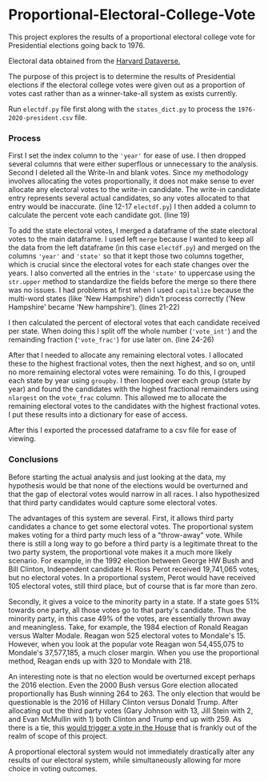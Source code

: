 # Proportional-Electoral-College-Vote
This project explores the results of a proportional electoral college vote for Presidential elections going back to 1976.

Electoral data obtained from the [Harvard Dataverse.](https://dataverse.harvard.edu/dataset.xhtml?persistentId=doi:10.7910/DVN/42MVDX)

The purpose of this project is to determine the results of Presidential elections if the electoral college votes were given out as a proportion of votes cast rather than as a winner-take-all system as exists currently.

Run ```electdf.py``` file first along with the ```states_dict.py``` to process the ```1976-2020-president.csv``` file. 

### Process

First I set the index column to the ```'year'``` for ease of use. I then dropped several columns that were either superflous or unnecessary to the analysis. 
Second I deleted all the Write-In and blank votes. Since my methodology involves allocating the votes proportionally, it does not make sense to ever allocate any electoral votes to the write-in candidate. The write-in candidate entry represents several actual candidates, so any votes allocated to that entry would be inaccurate. (line 12-17 ```electdf.py```)
I then added a column to calculate the percent vote each candidate got. (line 19)

To add the state electoral votes, I merged a dataframe of the state electoral votes to the main dataframe. I used left ```merge``` because I wanted to keep all the data from the left dataframe (in this case ```electdf.py```) and merged on the columns ```'year'``` and ```'state'``` so that it kept those two columns together, which is crucial since the electoral votes for each state changes over the years. I also converted all the entries in the ```'state'``` to uppercase using the ```str.upper``` method to standardize the fields before the merge so there there was no issues. I had problems at first when I used ```capitalize``` because the multi-word states (like 'New Hampshire') didn't process correctly ('New Hampshire' became 'New hampshire'). (lines 21-22)

I then calculated the percent of electoral votes that each candidate received per state. When doing this I split off the whole number (```'vote_int'```) and the remainding fraction (```'vote_frac'```) for use later on. (line 24-26)

After that I needed to allocate any remaining electoral votes. I allocated these to the highest fractional votes, then the next highest, and so on, until no more remaining electoral votes were remaining. To do this, I grouped each state by year using ```groupby```. I then looped over each group (state by year) and found the candidates with the highest fractional remainders using ```nlargest``` on the ```vote_frac``` column. This allowed me to allocate the remaining electoral votes to the candidates with the highest fractional votes. I put these results into a dictionary for ease of access.

After this I exported the processed dataframe to a csv file for ease of viewing.

### Conclusions

Before starting the actual analysis and just looking at the data, my hypothesis would be that none of the elections would be overturned and that the gap of electoral votes would narrow in all races. I also hypothesized that third party candidates would capture some electoral votes. 

The advantages of this system are several. First, it allows third party candidates a chance to get some electoral votes. The proportional system makes voting for a third party much less of a "throw-away" vote. While there is still a long way to go before a third party is a legitimate threat to the two party system, the proportional vote makes it a much more likely scenario. For example, in the 1992 election between George HW Bush and Bill Clinton, Independent candidate H. Ross Perot received 19,741,065 votes, but no electoral votes. In a proportional system, Perot would have received 105 electoral votes, still third place, but of course that is far more than zero. 

Secondly, it gives a voice to the minority party in a state. If a state goes 51% towards one party, all those votes go to that party's candidate. Thus the minority party, in this case 49% of the votes, are essentially thrown away and meaningless. Take, for example, the 1984 election of Ronald Reagan versus Walter Modale. Reagan won 525 electoral votes to Mondale's 15. However, when you look at the popular vote Reagan won 54,455,075 to Mondale's 37,577,185, a much closer margin. When you use the proportional method, Reagan ends up with 320 to Mondale with 218. 

An interesting note is that no election would be overturned except perhaps the 2016 election. Even the 2000 Bush versus Gore election allocated proportionally has Bush winning 264 to 263. The only election that would be questionable is the 2016 of Hillary Clinton versus Donald Trump. After allocating out the third party votes (Gary Johnson with 13, Jill Stein with 2, and Evan McMullin with 1) both Clinton and Trump end up with 259. As there is a tie, this [would trigger a vote in the House](https://www.thoughtco.com/when-presidential-election-is-a-tie-3322063) that is frankly out of the realm of scope of this project. 

A proportional electoral system would not immediately drastically alter any results of our electoral system, while simultaneously allowing for more choice in voting outcomes.  




